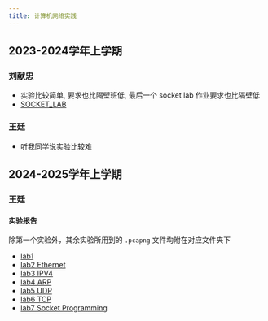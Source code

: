 ```yaml
---
title: 计算机网络实践
---
```


## 2023-2024学年上学期

### 刘献忠

- 实验比较简单, 要求也比隔壁班低, 最后一个 socket lab 作业要求也比隔壁低
- [SOCKET_LAB](https://github.com/KirisameVanilla/SOCKET_LAB)

### 王廷

- 听我同学说实验比较难

## 2024-2025学年上学期

### 王廷

#### 实验报告

除第一个实验外，其余实验所用到的 `.pcapng` 文件均附在对应文件夹下

- [lab1](./lab/lab1/lab1.md)
- [lab2 Ethernet](./lab/lab2/lib2)
- [lab3 IPV4](./lab/lab3/lib3)
- [lab4 ARP](./lab/lab4/lib4)
- [lab5 UDP](./lab/lab5/lib5)
- [lab6 TCP](./lab/lab6/lib6)
- [lab7 Socket Programming](./lab/lab7/lib7)
